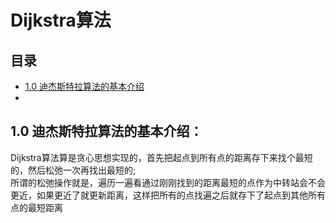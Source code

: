 # Dijkstra算法
## 目录
 - [1.0 迪杰斯特拉算法的基本介绍](#1-迪杰斯特拉算法的基本介绍)
 - 
## 1.0 迪杰斯特拉算法的基本介绍：
Dijkstra算法算是贪心思想实现的，首先把起点到所有点的距离存下来找个最短的，然后松弛一次再找出最短的;  
所谓的松弛操作就是，遍历一遍看通过刚刚找到的距离最短的点作为中转站会不会更近，如果更近了就更新距离，这样把所有的点找遍之后就存下了起点到其他所有点的最短距离
